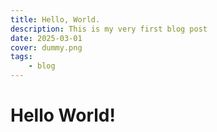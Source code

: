 ```yaml
---
title: Hello, World.
description: This is my very first blog post
date: 2025-03-01
cover: dummy.png
tags:
    - blog
---
```


# Hello World!

